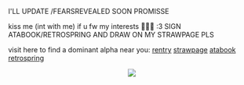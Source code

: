 I'LL UPDATE /FEARSREVEALED SOON PROMISSE

kiss me (int with me) if u fw my interests 🐺💕🎀 :3 SIGN ATABOOK/RETROSPRING AND DRAW ON MY STRAWPAGE PLS

visit here to find a dominant alpha near you:
[rentry](https://rentry.co/satorussuguru) [strawpage](https://divinedogs.straw.page) [atabook](https://tokki.atabook.org) [retrospring](https://retrospring.net/@yorunix)

<p align="center">
  <img src="https://files.catbox.moe/n2vud9.png">
</p>
